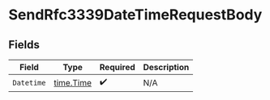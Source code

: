 # SendRfc3339DateTimeRequestBody


## Fields

| Field                                     | Type                                      | Required                                  | Description                               |
| ----------------------------------------- | ----------------------------------------- | ----------------------------------------- | ----------------------------------------- |
| `Datetime`                                | [time.Time](https://pkg.go.dev/time#Time) | :heavy_check_mark:                        | N/A                                       |